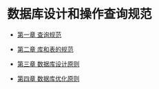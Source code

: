 数据库设计和操作查询规范
====

+ [第一章 查询规范](https://github.com/tinyphporg/tinyphp-docs/blob/master/docs/sql/select_001.md)

+ [第二章 库和表的规范](https://github.com/tinyphporg/tinyphp-docs/blob/master/docs/sql/dbtable_002.md)

+ [第三章 数据库设计原则](https://github.com/tinyphporg/tinyphp-docs/blob/master/docs/sql/design_003.md)

+ [第四章 数据库优化原则](https://github.com/tinyphporg/tinyphp-docs/blob/master/docs/sql/optimization_004.md)
